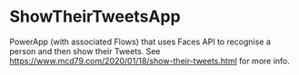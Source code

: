 # ShowTheirTweetsApp
PowerApp (with associated Flows) that uses Faces API to recognise a person and then show their Tweets. See https://www.mcd79.com/2020/01/18/show-their-tweets.html for more info.
